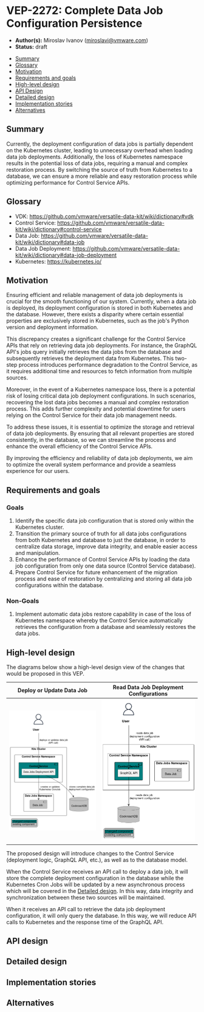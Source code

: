 # VEP-2272: Complete Data Job Configuration Persistence

* **Author(s):** Miroslav Ivanov (miroslavi@vmware.com)
* **Status:** draft

- [Summary](#summary)
- [Glossary](#glossary)
- [Motivation](#motivation)
- [Requirements and goals](#requirements-and-goals)
- [High-level design](#high-level-design)
- [API Design](#api-design)
- [Detailed design](#detailed-design)
- [Implementation stories](#implementation-stories)
- [Alternatives](#alternatives)

## Summary

Currently, the deployment configuration of data jobs is partially dependent on the Kubernetes cluster, leading to
unnecessary overhead when loading data job deployments. Additionally, the loss of Kubernetes namespace results in the
potential loss of data jobs, requiring a manual and complex restoration process. By switching the source of truth from
Kubernetes to a database, we can ensure a more reliable and easy restoration process while optimizing performance for
Control Service APIs.

## Glossary

* VDK: https://github.com/vmware/versatile-data-kit/wiki/dictionary#vdk
* Control Service: https://github.com/vmware/versatile-data-kit/wiki/dictionary#control-service
* Data Job: https://github.com/vmware/versatile-data-kit/wiki/dictionary#data-job
* Data Job Deployment: https://github.com/vmware/versatile-data-kit/wiki/dictionary#data-job-deployment
* Kubernetes: https://kubernetes.io/

## Motivation

Ensuring efficient and reliable management of data job deployments is crucial for the smooth functioning of our system.
Currently, when a data job is deployed, its deployment configuration is stored in both Kubernetes and the database.
However, there exists a disparity where certain essential properties are exclusively stored in Kubernetes, such as the
job's Python version and deployment information.

This discrepancy creates a significant challenge for the Control Service APIs that rely on retrieving data job
deployments. For instance, the GraphQL API's jobs query initially retrieves the data jobs from the database and
subsequently retrieves the deployment data from Kubernetes. This two-step process introduces performance degradation to
the Control Service, as it requires additional time and resources to fetch information from multiple sources.

Moreover, in the event of a Kubernetes namespace loss, there is a potential risk of losing critical data job deployment
configurations. In such scenarios, recovering the lost data jobs becomes a manual and complex restoration process.
This adds further complexity and potential downtime for users relying on the Control Service for their data job
management needs.

To address these issues, it is essential to optimize the storage and retrieval of data job deployments. By ensuring that
all relevant properties are stored consistently, in the database, so we can streamline the process and enhance the
overall efficiency of the Control Service APIs.

By improving the efficiency and reliability of data job deployments, we aim to optimize the overall system performance
and provide a seamless experience for our users.

## Requirements and goals

### Goals

1. Identify the specific data job configuration that is stored only within the Kubernetes cluster.
2. Transition the primary source of truth for all data jobs configurations from both Kubernetes and database to just the
   database, in order to centralize data storage, improve data integrity, and enable easier access and manipulation.
3. Enhance the performance of Control Service APIs by loading the data job configuration from only one data source
   (Control Service database).
4. Prepare Control Service for future enhancement of the migration process and ease of restoration by centralizing and
   storing all data job configurations within the database.

### Non-Goals

1. Implement automatic data jobs restore capability in case of the loss of Kubernetes namespace whereby the Control
   Service automatically retrieves the configuration from a database and seamlessly restores the data jobs.

## High-level design

The diagrams below show a high-level design view of the changes that would be proposed in this VEP.

|                  Deploy or Update Data Job                  |                           Read Data Job Deployment Configurations                           |
|:-----------------------------------------------------------:|:-------------------------------------------------------------------------------------------:|
| ![deploy_data_job_diagram.png](deploy_data_job_diagram.png) | ![read_data_job_deployment_config_diagram.png](read_data_job_deployment_config_diagram.png) |

The proposed design will introduce changes to the Control Service (deployment logic, GraphQL API, etc.), as well as to
the database model.

When the Control Service receives an API call to deploy a data job, it will store the complete deployment configuration
in the database while the Kubernetes Cron Jobs will be updated by a new asynchronous process which will be covered in
the [Detailed design](#detailed-design). In this way, data integrity and synchronization between these two sources will
be maintained.

When it receives an API call to retrieve the data job deployment configuration, it will only query the database. In this
way, we will reduce API calls to Kubernetes and the response time of the GraphQL API.

## API design

<!--

Describe the changes and additions to the public API (if there are any).

For all API changes:

Include Swagger URL for HTTP APIs, no matter if the API is RESTful or RPC-like.
PyDoc/Javadoc (or similar) for Python/Java changes.
Explain how does the system handle API violations.
-->

## Detailed design

<!--
Dig deeper into each component. The section can be as long or as short as necessary.
Consider at least the below topics but you do not need to cover those that are not applicable.

### Capacity Estimation and Constraints
    * Cost of data path: CPU cost per-IO, memory footprint, network footprint.
    * Cost of control plane including cost of APIs, expected timeliness from layers above.
### Availability.
    * For example - is it tolerant to failures, What happens when the service stops working
### Performance.
    * Consider performance of data operations for different types of workloads.
       Consider performance of control operations
    * Consider performance under steady state as well under various pathological scenarios,
       e.g., different failure cases, partitioning, recovery.
    * Performance scalability along different dimensions,
       e.g. #objects, network properties (latency, bandwidth), number of data jobs, processed/ingested data, etc.
### Database data model changes
### Telemetry and monitoring changes (new metrics).
### Configuration changes.
### Upgrade / Downgrade Strategy (especially if it might be breaking change).
  * Data migration plan (it needs to be automated or avoided - we should not require user manual actions.)
### Troubleshooting
  * What are possible failure modes.
    * Detection: How can it be detected via metrics?
    * Mitigations: What can be done to stop the bleeding, especially for already
      running user workloads?
    * Diagnostics: What are the useful log messages and their required logging
      levels that could help debug the issue?
    * Testing: Are there any tests for failure mode? If not, describe why._
### Operability
  * What are the SLIs (Service Level Indicators) an operator can use to determine the health of the system.
  * What are the expected SLOs (Service Level Objectives).
### Test Plan
  * Unit tests are expected. But are end to end test necessary. Do we need to extend vdk-heartbeat ?
  * Are there changes in CICD necessary
### Dependencies
  * On what services the feature depends on ? Are there new (external) dependencies added?
### Security and Permissions
  How is access control handled?
  * Is encryption in transport supported and how is it implemented?
  * What data is sensitive within these components? How is this data secured?
      * In-transit?
      * At rest?
      * Is it logged?
  * What secrets are needed by the components? How are these secrets secured and attained?
-->

## Implementation stories

<!--
Optionally, describe what are the implementation stories (eventually we'd create github issues out of them).
-->

## Alternatives

<!--
Optionally, describe what alternatives has been considered.
Keep it short - if needed link to more detailed research document.
-->
